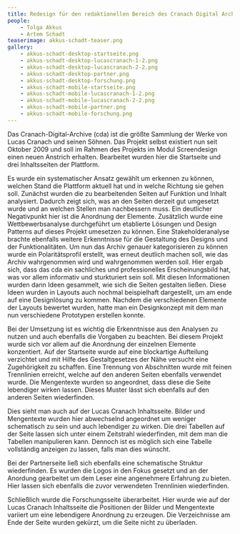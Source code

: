 ```yaml
---
title: Redesign für den redaktionellen Bereich des Cranach Digital Archive
people:
    - Tolga Akkus
    - Artem Schadt
teaserimage: akkus-schadt-teaser.png
gallery:
    - akkus-schadt-desktop-startseite.png
    - akkus-schadt-desktop-lucascranach-1-2.png
    - akkus-schadt-desktop-lucascranach-2-2.png
    - akkus-schadt-desktop-partner.png
    - akkus-schadt-desktop-forschung.png
    - akkus-schadt-mobile-startseite.png
    - akkus-schadt-mobile-lucascranach-1-2.png
    - akkus-schadt-mobile-lucascranach-2-2.png
    - akkus-schadt-mobile-partner.png
    - akkus-schadt-mobile-forschung.png
---
```


Das Cranach-Digital-Archive (cda) ist die größte Sammlung der Werke von Lucas Cranach und seinen Söhnen. Das Projekt selbst existiert nun seit Oktober 2009 und soll im Rahmen des Projekts im Modul Screendesign einen neuen Anstrich erhalten. Bearbeitet wurden hier die Startseite und drei Inhaltsseiten der Plattform.

Es wurde ein systematischer Ansatz gewählt um erkennen zu können, welchen Stand die Plattform aktuell hat und in welche Richtung sie gehen soll. Zunächst wurden die zu bearbeitenden Seiten auf Funktion und Inhalt analysiert. Dadurch zeigt sich, was an den Seiten derzeit gut umgesetzt wurde und an welchen Stellen man nachbessern muss. Ein deutlicher Negativpunkt hier ist die Anordnung der Elemente.
Zusätzlich wurde eine Wettbewerbsanalyse durchgeführt um etablierte Lösungen und Design Patterns auf dieses Projekt umesetzen zu können. Eine Stakeholderanalyse brachte ebenfalls weitere Erkenntnisse für die Gestaltung des Designs und der Funktionalitäten.
Um nun das Archiv genauer kategorisieren zu können wurde ein Polaritätsprofil erstellt, was erneut deutlich machen soll, wie das Archiv wahrgenommen wird und wahrgenommen werden soll. Hier ergab sich, dass das cda ein sachliches und professionelles Erscheinungsbild hat, was vor allem informativ und sturkturiert sein soll.
Mit diesen Informationen wurden dann Ideen gesammelt, wie sich die Seiten gestalten ließen. Diese Ideen wurden in Layouts auch nochmal beispielhaft dargestellt, um am ende auf eine Designlösung zu kommen. Nachdem die verschiedenen Elemente der Layouts bewertet wurden, hatte man ein Designkonzept mit dem man nun verschiedene Prototypen erstellen konnte.

Bei der Umsetzung ist es wichtig die Erkenntnisse aus den Analysen zu nutzen und auch ebenfalls die Vorgaben zu beachten. Bei diesem Projekt wurde sich vor allem auf die Anordnung der einzelnen Elemente konzentiert.
Auf der Startseite wurde auf eine blockartige Aufteilung verzichtet und mit Hilfe des Gestaltgesetzes der Nähe versucht eine Zugehörigkeit zu schaffen. Eine Trennung von Abschnitten wurde mit feinen Trennlinien erreicht, welche auf den anderen Seiten ebenfalls verwendet wurde. Die Mengentexte wurden so angeordnet, dass diese die Seite lebendiger wirken lassen. Dieses Muster lässt sich ebenfalls auf den anderen Seiten wiederfinden.

Dies sieht man auch auf der Lucas Cranach Inhaltsseite. Bilder und Mengentexte wurden hier abwechselnd angeordnet um weniger schematisch zu sein und auch lebendiger zu wirken. Die drei Tabellen auf der Seite lassen sich unter einem Zeitstrahl wiederfinden, mit dem man die Tabellen manipulieren kann. Dennoch ist es möglich sich eine Tabelle vollständig anzeigen zu lassen, falls man dies wünscht.

Bei der Partnerseite ließ sich ebenfalls eine schematische Struktur wiederfinden. Es wurden die Logos in den Fokus gesetzt und an der Anordung gearbeitet um dem Leser eine angenehmere Erfahrung zu bieten. Hier lassen sich ebenfalls die zuvor verwendeten Trennlinien wiederfinden.

Schließlich wurde die Forschungsseite überarbeitet. Hier wurde wie auf der Lucas Cranach Inhaltsseite die Positionen der Bilder und Mengentexte variiert um eine lebendigere Anordnung zu erzeugen. Die Verzeichnisse am Ende der Seite wurden gekürzt, um die Seite nicht zu überladen.
